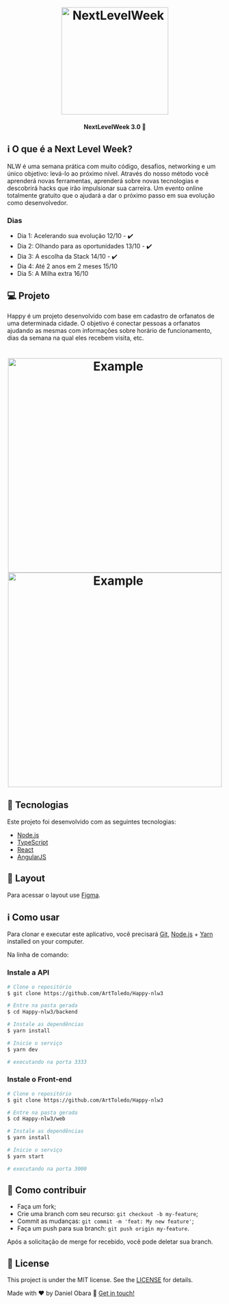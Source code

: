 <h1 align="center">
    <img alt="NextLevelWeek" title="#NextLevelWeek" src="https://camo.githubusercontent.com/e0e766d8a5d86a228386eb156c71fab863916686/68747470733a2f2f692e6962622e636f2f4b62707936684d2f6e65772e706e67" width="250px" />
</h1>

<h4 align="center"> 
	NextLevelWeek 3.0 🚀
</h4>

## :information_source: O que é a Next Level Week?

NLW é uma semana prática com muito código, desafios, networking e um único objetivo: levá-lo ao próximo nível.
Através do nosso método você aprenderá novas ferramentas, aprenderá sobre novas tecnologias e descobrirá hacks que irão impulsionar sua carreira.
Um evento online totalmente gratuito que o ajudará a dar o próximo passo em sua evolução como desenvolvedor.

### Dias
- Dia 1: Acelerando sua evolução 12/10 - :heavy_check_mark:
- Dia 2: Olhando para as oportunidades 13/10 - :heavy_check_mark:
- Dia 3: A escolha da Stack 14/10 - :heavy_check_mark:
- Dia 4: Até 2 anos em 2 meses 15/10
- Dia 5: A Milha extra 16/10

## 💻 Projeto

Happy é um projeto desenvolvido com base em cadastro de orfanatos de uma determinada cidade.
O objetivo é conectar pessoas a orfanatos ajudando as mesmas com informações sobre horário de
funcionamento, dias da semana na qual eles recebem visita, etc.

<h1 align="center">
    <img alt="Example" title="Example" src="https://i.imgur.com/YW9dNan.png" width="500px" />
    <img alt="Example" title="Example" src="https://i.imgur.com/Zrvf8qB.jpg" width="500px" />
</h1>


## :rocket: Tecnologias

Este projeto foi desenvolvido com as seguintes tecnologias:

- [Node.js][nodejs]
- [TypeScript][typescript]
- [React][reactjs]
- [AngularJS][angularjs]

## 🔖 Layout

Para acessar o layout use [Figma](https://www.figma.com/file/lfFD4LglC1ZHxsInfy3vS6).

## :information_source: Como usar

Para clonar e executar este aplicativo, você precisará [Git](https://git-scm.com), [Node.js][nodejs] + [Yarn][yarn] installed on your computer.

Na linha de comando:

### Instale a API

```bash
# Clone o repositório
$ git clone https://github.com/ArtToledo/Happy-nlw3

# Entre na pasta gerada
$ cd Happy-nlw3/backend

# Instale as dependências
$ yarn install

# Inicie o serviço
$ yarn dev

# executando na porta 3333
```

### Instale o Front-end

```bash
# Clone o repositório
$ git clone https://github.com/ArtToledo/Happy-nlw3

# Entre na pasta gerada
$ cd Happy-nlw3/web

# Instale as dependências
$ yarn install

# Inicie o serviço
$ yarn start

# executando na porta 3000
```

## 🤔 Como contribuir

-  Faça um fork;
-  Crie uma branch com seu recurso: `git checkout -b my-feature`;
-  Commit as mudanças: `git commit -m 'feat: My new feature'`;
-  Faça um push para sua branch: `git push origin my-feature`.

Após a solicitação de merge for recebido, você pode deletar sua branch.

## :memo: License

This project is under the MIT license. See the [LICENSE](https://github.com/ArtToledo/Happy-nlw3) for details.

Made with ♥ by Daniel Obara :wave: [Get in touch!](https://br.linkedin.com/in/arthur-toledo)

[nodejs]: https://nodejs.org/
[typescript]: https://www.typescriptlang.org/
[reactjs]: https://reactjs.org
[yarn]: https://yarnpkg.com/
[angularjs]: https://angularjs.org/